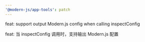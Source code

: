 ```yaml
---
'@modern-js/app-tools': patch
---
```


feat: support output Modern.js config when calling inspectConfig

feat: 当 inspectConfig 调用时，支持输出 Modern.js 配置
